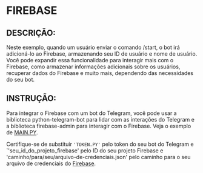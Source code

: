 # FIREBASE
## DESCRIÇÃO:
Neste exemplo, quando um usuário enviar o comando /start, o bot irá adicioná-lo ao Firebase, armazenando seu ID de usuário e nome de usuário. Você pode expandir essa funcionalidade para interagir mais com o Firebase, como armazenar informações adicionais sobre os usuários, recuperar dados do Firebase e muito mais, dependendo das necessidades do seu bot.

## INSTRUÇÃO:
Para integrar o Firebase com um bot do Telegram, você pode usar a biblioteca python-telegram-bot para lidar com as interações do Telegram e a biblioteca firebase-admin para interagir com o Firebase. Veja o exemplo de [MAIN.PY](./CODIGO/MAIN.py).

Certifique-se de substituir `'TOKEN.PY'` pelo token do seu bot do Telegram e `'seu_id_do_projeto_firebase' pelo ID do seu projeto Firebase e 'caminho/para/seu/arquivo-de-credenciais.json' pelo caminho para o seu arquivo de credenciais do [Firebase](https://firebase.google.com).
